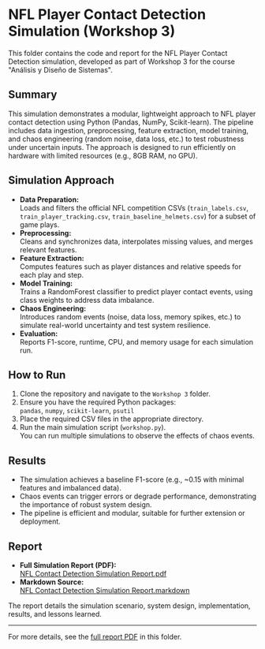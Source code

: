 # NFL Player Contact Detection Simulation (Workshop 3)

This folder contains the code and report for the NFL Player Contact Detection simulation, developed as part of Workshop 3 for the course "Análisis y Diseño de Sistemas".

## Summary

This simulation demonstrates a modular, lightweight approach to NFL player contact detection using Python (Pandas, NumPy, Scikit-learn). The pipeline includes data ingestion, preprocessing, feature extraction, model training, and chaos engineering (random noise, data loss, etc.) to test robustness under uncertain inputs. The approach is designed to run efficiently on hardware with limited resources (e.g., 8GB RAM, no GPU).

## Simulation Approach

- **Data Preparation:**  
  Loads and filters the official NFL competition CSVs (`train_labels.csv`, `train_player_tracking.csv`, `train_baseline_helmets.csv`) for a subset of game plays.
- **Preprocessing:**  
  Cleans and synchronizes data, interpolates missing values, and merges relevant features.
- **Feature Extraction:**  
  Computes features such as player distances and relative speeds for each play and step.
- **Model Training:**  
  Trains a RandomForest classifier to predict player contact events, using class weights to address data imbalance.
- **Chaos Engineering:**  
  Introduces random events (noise, data loss, memory spikes, etc.) to simulate real-world uncertainty and test system resilience.
- **Evaluation:**  
  Reports F1-score, runtime, CPU, and memory usage for each simulation run.

## How to Run

1. Clone the repository and navigate to the `Workshop 3` folder.
2. Ensure you have the required Python packages:  
   `pandas`, `numpy`, `scikit-learn`, `psutil`
3. Place the required CSV files in the appropriate directory.
4. Run the main simulation script (`workshop.py`).  
   You can run multiple simulations to observe the effects of chaos events.

## Results

- The simulation achieves a baseline F1-score (e.g., ~0.15 with minimal features and imbalanced data).
- Chaos events can trigger errors or degrade performance, demonstrating the importance of robust system design.
- The pipeline is efficient and modular, suitable for further extension or deployment.

## Report

- **Full Simulation Report (PDF):**  
  [NFL Contact Detection Simulation Report.pdf](./NFL%20Contact%20Detection%20Simulation%20Report.pdf)
- **Markdown Source:**  
  [NFL Contact Detection Simulation Report.markdown](./NFL%20Contact%20Detection%20Simulation%20Report.markdown)

The report details the simulation scenario, system design, implementation, results, and lessons learned.

---

For more details, see the [full report PDF](./NFL%20Contact%20Detection%20Simulation%20Report.pdf) in this folder.
